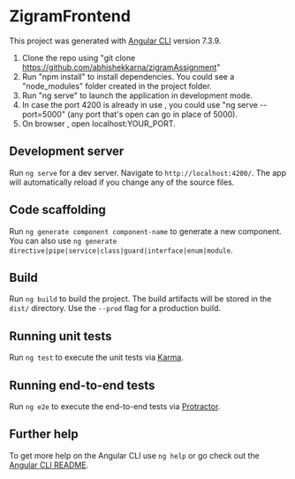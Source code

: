 # ZigramFrontend

This project was generated with [Angular CLI](https://github.com/angular/angular-cli) version 7.3.9.

1. Clone the repo using "git clone https://github.com/abhishekkarna/zigramAssignment"
2. Run "npm install" to install dependencies. You could see a "node_modules" folder created in the project folder.
3. Run "ng serve" to launch the application in development mode. 
4. In case the port 4200 is already in use , you could use "ng serve --port=5000" (any port that's open can go in place of 5000).
4. On browser , open localhost:YOUR_PORT.

## Development server

Run `ng serve` for a dev server. Navigate to `http://localhost:4200/`. The app will automatically reload if you change any of the source files.

## Code scaffolding

Run `ng generate component component-name` to generate a new component. You can also use `ng generate directive|pipe|service|class|guard|interface|enum|module`.

## Build

Run `ng build` to build the project. The build artifacts will be stored in the `dist/` directory. Use the `--prod` flag for a production build.

## Running unit tests

Run `ng test` to execute the unit tests via [Karma](https://karma-runner.github.io).

## Running end-to-end tests

Run `ng e2e` to execute the end-to-end tests via [Protractor](http://www.protractortest.org/).

## Further help

To get more help on the Angular CLI use `ng help` or go check out the [Angular CLI README](https://github.com/angular/angular-cli/blob/master/README.md).
